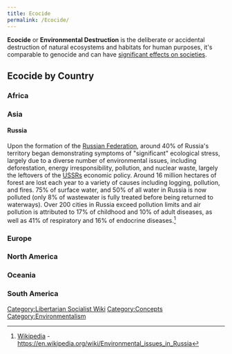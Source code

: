 ```yaml
---
title: Ecocide
permalink: /Ecocide/
---
```


**Ecocide** or **Environmental Destruction** is the deliberate or
accidental destruction of natural ecosystems and habitats for human
purposes, it's comparable to genocide and can have [significant effects
on societies](Eco-Collapse_Hypothesis "wikilink").

## Ecocide by Country

### Africa

### Asia

#### Russia

Upon the formation of the [Russian Federation](Russia "wikilink"),
around 40% of Russia's territory began demonstrating symptoms of
"significant" ecological stress, largely due to a diverse number of
environmental issues, including deforestation, energy irresponsibility,
pollution, and nuclear waste, largely the leftovers of the
[USSRs](USSR "wikilink") economic policy. Around 16 million hectares of
forest are lost each year to a variety of causes including logging,
pollution, and fires. 75% of surface water, and 50% of all water in
Russia is now polluted (only 8% of wastewater is fully treated before
being returned to waterways). Over 200 cities in Russia exceed pollution
limits and air pollution is attributed to 17% of childhood and 10% of
adult diseases, as well as 41% of respiratory and 16% of endocrine
diseases.[^1]

### Europe

### North America

### Oceania

### South America

[Category:Libertarian Socialist
Wiki](Category:Libertarian_Socialist_Wiki "wikilink")
[Category:Concepts](Category:Concepts "wikilink")
[Category:Environmentalism](Category:Environmentalism "wikilink")

[^1]: [Wikipedia](Wikipedia "wikilink") -
    <https://en.wikipedia.org/wiki/Environmental_issues_in_Russia>